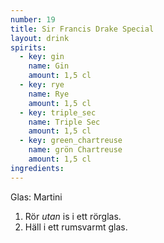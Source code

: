 ```yaml
---
number: 19
title: Sir Francis Drake Special
layout: drink
spirits: 
  - key: gin
    name: Gin
    amount: 1,5 cl
  - key: rye
    name: Rye
    amount: 1,5 cl
  - key: triple_sec
    name: Triple Sec
    amount: 1,5 cl
  - key: green_chartreuse
    name: grön Chartreuse
    amount: 1,5 cl
ingredients: 
---
```



Glas: Martini

1) Rör *utan* is i ett rörglas.  
2) Häll i ett rumsvarmt glas.  